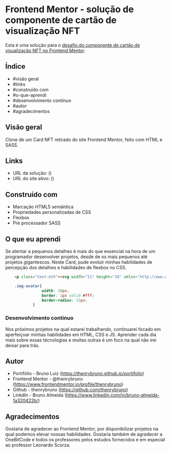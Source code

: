 # Frontend Mentor - solução de componente de cartão de visualização NFT

Esta é uma solução para o [desafio do componente de cartão de visualização NFT no Frontend Mentor](https://www.frontendmentor.io/challenges/nft-preview-card-component-SbdUL_w0U).

## Índice

- #visão geral
- #links
- #construído com
- #o-que-aprendi
- #desenvolvimento contínuo
- #autor
- #agradecimentos

## Visão geral

Clone de um Card NFT retirado do site Frontend Mentor, feito com HTML e SASS.

## Links

- URL da solução: ()
- URL do site ativo: ()

## Construído com

- Marcação HTML5 semântica
- Propriedades personalizadas de CSS
- Flexbox
- Pré processador SASS

## O que eu aprendi

Se atentar a pequenos detalhes é mais do que essencial na hora de um programador desenvolver projetos, desde de os mais pequenos até projetos gigantescos. Neste Card, pude evoluir minhas habilidades de percepção dos detalhes e habilidades de flexbox no CSS.

```html
    <p class="text-eth"><svg width="11" height="18" xmlns="http://www.w3.org/2000/svg"><path d="M11 10.216 5.5 18 0 10.216l5.5 3.263 5.5-3.262ZM5.5 0l5.496 9.169L5.5 12.43 0 9.17 5.5 0Z" fill="#00FFF8"/></svg> 0,041 ETH </p>
```
``` scss
    .img-avatar{
                width: 30px;
                border: 1px solid #fff;
                border-radius: 15px;
            }
```

### Desenvolvimento contínuo

Nos próximos projetos na qual estarei trabalhando, continuarei focado em aperfeiçoar minhas habilidades em HTML, CSS e JS. Aprender cada dia mais sobre essas técnologias e muitas outras é um foco na qual não irei deixar para trás.

## Autor

- Portifólio - Bruno Luiz (https://thenrybruno.github.io/portifolio)
- Frontend Mentor - @thenrybruno (https://www.frontendmentor.io/profile/thenrybruno)
- Github - thenrybruno (https://github.com/thenrybruno)
- LinkdIn - Bruno Almeida (https://www.linkedin.com/in/bruno-almeida-1a320422b/)

## Agradecimentos

Gostaria de agradecer ao Frontend Mentor, por disponibilizar projetos na qual podemos elevar nossas habilidades. Gostaria também de agradecer a OneBitCode e todos os professores pelos estudos fornecidos e em especial ao professor Leonardo Scorza.